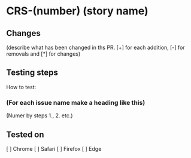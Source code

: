 # CRS-(number) (story name)

## Changes

(describe what has been changed in ths PR. [+] for each addition, [-] for removals and [*] for changes)

## Testing steps

How to test:

### (For each issue name make a heading like this)

(Numer by steps 1., 2. etc.)

## Tested on

[ ] Chrome
[ ] Safari
[ ] Firefox
[ ] Edge
